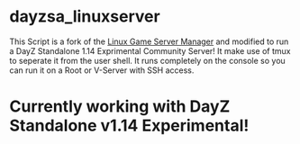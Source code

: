 # dayzsa_linuxserver

This Script is a fork of the <a href="https://linuxgsm.com">Linux Game Server Manager</a> and modified to run a DayZ Standalone 1.14 Exprimental Community Server!
It make use of tmux to seperate it from the user shell. It runs completely on the console so you can run it on a Root or V-Server with SSH access. 


# Currently working with DayZ Standalone v1.14 Experimental!
